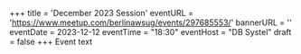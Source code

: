 +++
title = 'December 2023 Session'
eventURL = 'https://www.meetup.com/berlinawsug/events/297685553/'
bannerURL = ''
eventDate = 2023-12-12
eventTime = "18:30"
eventHost = "DB Systel"
draft = false
+++
Event text